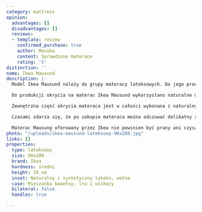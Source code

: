 ```yaml
---
category: mattress
opinion:
  advantages: []
  disadvantages: []
  reviews:
  - template: review
    confirmed_purchase: true
    author: Monika
    content: Sprawdzone materace
    rating: '5'
distinction: ''
name: Ikea Mausund
description: |-
  Model Ikea Mausund należy do grupy materacy lateksowych. Do jego produkcji wykorzystano połączenie lateksu naturalnego i syntetycznego. Dzięki temu produkt doskonale dostosowuje się do sylwetki śpiącej osoby, dbając tym samym o podparcie poszczególnych partii ciała. Jest to możliwe dzięki zastosowaniu lateksu o zróżnicowanej gęstości, który po odpowiednim rozmieszczeniu tworzy tak zwane strefy komfortu. Pozostałą część wypełnienia stanowi wypełnienie wełniane, pełniące także funkcję okrycia materaca od strony wewnętrznej.

  Do produkcji okrycia na materac Ikea Mausund wykorzystano naturalne materiały takie, jak bawełna, wełna, czy len. Wykorzystanie surowców naturalnych wpływa pozytywnie na prawidłową cyrkulację powietrza wewnątrz materaca. W ten sposób producent dba o higienę snu użytkowników. Jak zapewnia producent jest to doskonała propozycja - niezależnie od pory roku.

  Zewnętrzna część okrycia materaca jest w całości wykonana z naturalnych, bezpiecznych w kontakcie ze skórą materiałów. Boki materaca mają specyficzną i charakterystyczną fakturę. Uzyskano ją poprzez wykorzystanie naturalnego, niebarwionego surowca. Dbałość o materiał nawierzchniowy materaca wpływa na wydłużenie jego żywotności.

  Czasami zdarza się, że po zakupie materaca można odczuwać delikatny zapach, który wydaje się chemiczny. Jest to naturalne zjawisko, którego nie należy się obawiać. Wystarczy kilka lub kilkanaście godzin, aby się go pozbyć.

  Materac Mausung oferowany przez Ikea nie powinien być prany ani czyszczony chemicznie. Każdy tego typu zabieg może obniżać jego wytrzymałość, a tym samym możliwe jest utracenie gwarancji producenta.
photo: "/uploads/ikea-mausund-lateksowy-90x200.jpg"
links: []
properties:
  type: lateksowy
  size: 90x200
  brand: Ikea
  hardness: średni
  height: 20 cm
  inset: Naturalny i syntetyczny lateks, wełna
  case: Mieszanka bawełny, lnu i wiskozy
  bilateral: false
  handles: true

---
```

